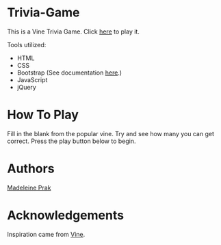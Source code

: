 # Trivia-Game
This is a Vine Trivia Game. Click [here](https://madeleineprak.github.io/Trivia-Game/) to play it.

Tools utilized:
* HTML
* CSS
* Bootstrap (See documentation [here](https://getbootstrap.com/).)
* JavaScript
* jQuery 

# How To Play
Fill in the blank from the popular vine. Try and see how many you can get correct. Press the play button below to begin.

# Authors
[Madeleine Prak](https://github.com/madeleineprak)

# Acknowledgements
Inspiration came from [Vine](https://vine.co/).